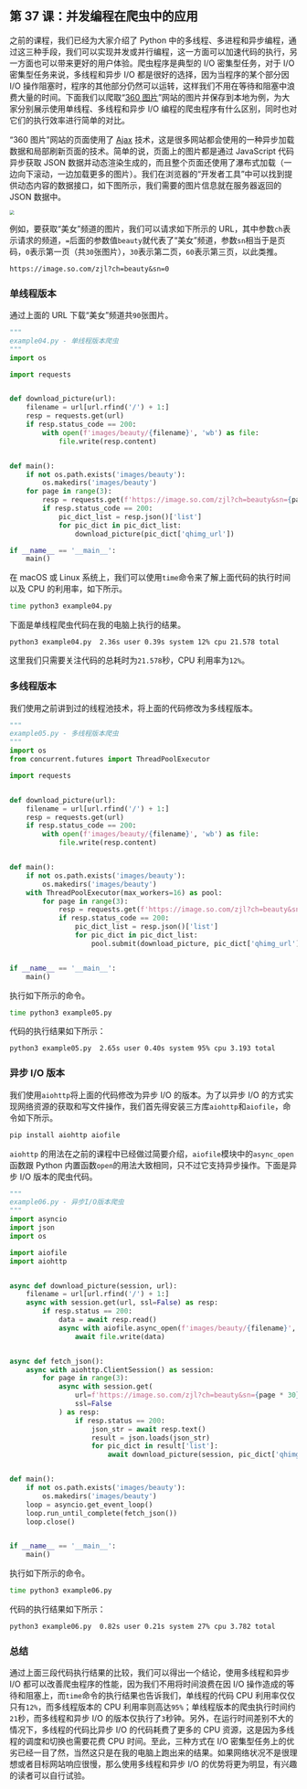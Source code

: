 ## 第 37 课：并发编程在爬虫中的应用

之前的课程，我们已经为大家介绍了 Python 中的多线程、多进程和异步编程，通过这三种手段，我们可以实现并发或并行编程，这一方面可以加速代码的执行，另一方面也可以带来更好的用户体验。爬虫程序是典型的 I/O 密集型任务，对于 I/O 密集型任务来说，多线程和异步 I/O 都是很好的选择，因为当程序的某个部分因 I/O 操作阻塞时，程序的其他部分仍然可以运转，这样我们不用在等待和阻塞中浪费大量的时间。下面我们以爬取“[360 图片](https://image.so.com/)”网站的图片并保存到本地为例，为大家分别展示使用单线程、多线程和异步 I/O 编程的爬虫程序有什么区别，同时也对它们的执行效率进行简单的对比。

“360 图片”网站的页面使用了 [Ajax](https://developer.mozilla.org/zh-CN/docs/Web/Guide/AJAX) 技术，这是很多网站都会使用的一种异步加载数据和局部刷新页面的技术。简单的说，页面上的图片都是通过 JavaScript 代码异步获取 JSON 数据并动态渲染生成的，而且整个页面还使用了瀑布式加载（一边向下滚动，一边加载更多的图片）。我们在浏览器的“开发者工具”中可以找到提供动态内容的数据接口，如下图所示，我们需要的图片信息就在服务器返回的 JSON 数据中。

<img src="https://assets.ng-tech.icu/book/Python-100-Days/20211205221352.png" style="zoom:50%;">

例如，要获取“美女”频道的图片，我们可以请求如下所示的 URL，其中参数`ch`表示请求的频道，`=`后面的参数值`beauty`就代表了“美女”频道，参数`sn`相当于是页码，`0`表示第一页（共`30`张图片），`30`表示第二页，`60`表示第三页，以此类推。

```
https://image.so.com/zjl?ch=beauty&sn=0
```

### 单线程版本

通过上面的 URL 下载“美女”频道共`90`张图片。

```Python
"""
example04.py - 单线程版本爬虫
"""
import os

import requests


def download_picture(url):
    filename = url[url.rfind('/') + 1:]
    resp = requests.get(url)
    if resp.status_code == 200:
        with open(f'images/beauty/{filename}', 'wb') as file:
            file.write(resp.content)


def main():
    if not os.path.exists('images/beauty'):
        os.makedirs('images/beauty')
    for page in range(3):
        resp = requests.get(f'https://image.so.com/zjl?ch=beauty&sn={page * 30}')
        if resp.status_code == 200:
            pic_dict_list = resp.json()['list']
            for pic_dict in pic_dict_list:
                download_picture(pic_dict['qhimg_url'])

if __name__ == '__main__':
    main()
```

在 macOS 或 Linux 系统上，我们可以使用`time`命令来了解上面代码的执行时间以及 CPU 的利用率，如下所示。

```Bash
time python3 example04.py
```

下面是单线程爬虫代码在我的电脑上执行的结果。

```
python3 example04.py  2.36s user 0.39s system 12% cpu 21.578 total
```

这里我们只需要关注代码的总耗时为`21.578`秒，CPU 利用率为`12%`。

### 多线程版本

我们使用之前讲到过的线程池技术，将上面的代码修改为多线程版本。

```Python
"""
example05.py - 多线程版本爬虫
"""
import os
from concurrent.futures import ThreadPoolExecutor

import requests


def download_picture(url):
    filename = url[url.rfind('/') + 1:]
    resp = requests.get(url)
    if resp.status_code == 200:
        with open(f'images/beauty/{filename}', 'wb') as file:
            file.write(resp.content)


def main():
    if not os.path.exists('images/beauty'):
        os.makedirs('images/beauty')
    with ThreadPoolExecutor(max_workers=16) as pool:
        for page in range(3):
            resp = requests.get(f'https://image.so.com/zjl?ch=beauty&sn={page * 30}')
            if resp.status_code == 200:
                pic_dict_list = resp.json()['list']
                for pic_dict in pic_dict_list:
                    pool.submit(download_picture, pic_dict['qhimg_url'])


if __name__ == '__main__':
    main()
```

执行如下所示的命令。

```Bash
time python3 example05.py
```

代码的执行结果如下所示：

```
python3 example05.py  2.65s user 0.40s system 95% cpu 3.193 total
```

### 异步 I/O 版本

我们使用`aiohttp`将上面的代码修改为异步 I/O 的版本。为了以异步 I/O 的方式实现网络资源的获取和写文件操作，我们首先得安装三方库`aiohttp`和`aiofile`，命令如下所示。

```Bash
pip install aiohttp aiofile
```

`aiohttp` 的用法在之前的课程中已经做过简要介绍，`aiofile`模块中的`async_open`函数跟 Python 内置函数`open`的用法大致相同，只不过它支持异步操作。下面是异步 I/O 版本的爬虫代码。

```Python
"""
example06.py - 异步I/O版本爬虫
"""
import asyncio
import json
import os

import aiofile
import aiohttp


async def download_picture(session, url):
    filename = url[url.rfind('/') + 1:]
    async with session.get(url, ssl=False) as resp:
        if resp.status == 200:
            data = await resp.read()
            async with aiofile.async_open(f'images/beauty/{filename}', 'wb') as file:
                await file.write(data)


async def fetch_json():
    async with aiohttp.ClientSession() as session:
        for page in range(3):
            async with session.get(
                url=f'https://image.so.com/zjl?ch=beauty&sn={page * 30}',
                ssl=False
            ) as resp:
                if resp.status == 200:
                    json_str = await resp.text()
                    result = json.loads(json_str)
                    for pic_dict in result['list']:
                        await download_picture(session, pic_dict['qhimg_url'])


def main():
    if not os.path.exists('images/beauty'):
        os.makedirs('images/beauty')
    loop = asyncio.get_event_loop()
    loop.run_until_complete(fetch_json())
    loop.close()


if __name__ == '__main__':
    main()
```

执行如下所示的命令。

```Bash
time python3 example06.py
```

代码的执行结果如下所示：

```
python3 example06.py  0.82s user 0.21s system 27% cpu 3.782 total
```

### 总结

通过上面三段代码执行结果的比较，我们可以得出一个结论，使用多线程和异步 I/O 都可以改善爬虫程序的性能，因为我们不用将时间浪费在因 I/O 操作造成的等待和阻塞上，而`time`命令的执行结果也告诉我们，单线程的代码 CPU 利用率仅仅只有`12%`，而多线程版本的 CPU 利用率则高达`95%`；单线程版本的爬虫执行时间约`21`秒，而多线程和异步 I/O 的版本仅执行了`3`秒钟。另外，在运行时间差别不大的情况下，多线程的代码比异步 I/O 的代码耗费了更多的 CPU 资源，这是因为多线程的调度和切换也需要花费 CPU 时间。至此，三种方式在 I/O 密集型任务上的优劣已经一目了然，当然这只是在我的电脑上跑出来的结果。如果网络状况不是很理想或者目标网站响应很慢，那么使用多线程和异步 I/O 的优势将更为明显，有兴趣的读者可以自行试验。
